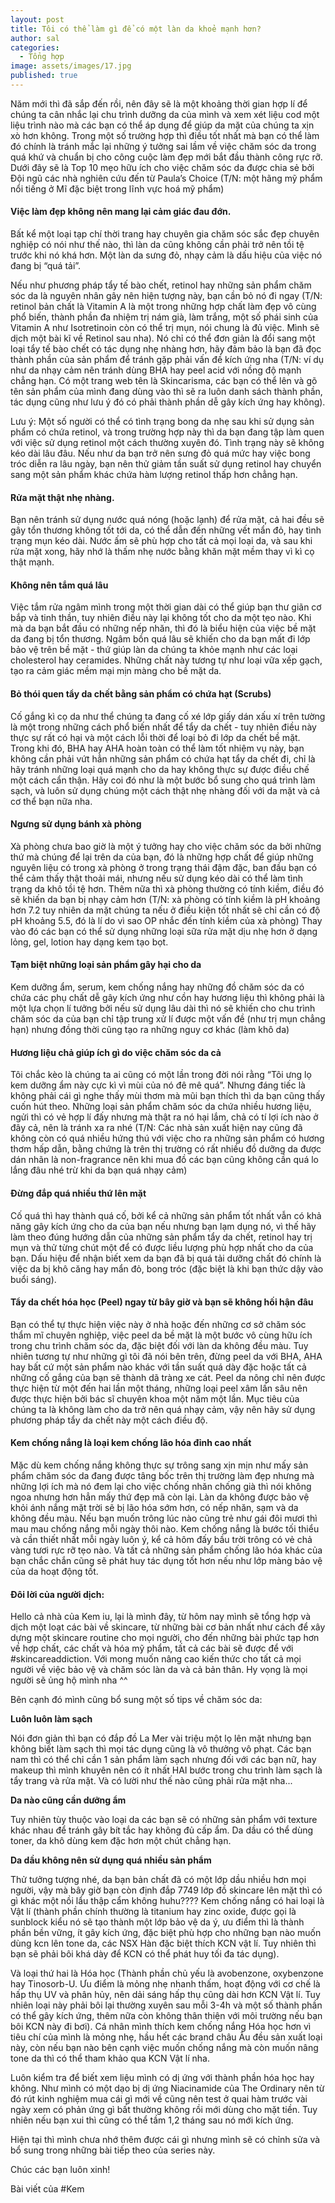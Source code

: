 ```yaml
---
layout: post
title: Tôi có thể làm gì để có một làn da khoẻ mạnh hơn?
author: sal
categories:
  - Tổng hợp
image: assets/images/17.jpg
published: true
---
```

Năm mới thì đã sắp đến rồi, nên đây sẽ là một khoảng thời gian hợp lí để chúng ta cân nhắc lại chu trình dưỡng da của mình và xem xét liệu cod một liệu trình nào mà các bạn có thể áp dụng để giúp da mặt của chúng ta xịn xò hơn không. Trong một số trường hợp thì điều tốt nhất mà bạn có thể làm đó chính là tránh mắc lại những ý tưởng sai lầm về việc chăm sóc da trong quá khứ và chuẩn bị cho công cuộc làm đẹp mới bắt đầu thành công rực rỡ. Dưới đây sẽ là Top 10 mẹo hữu ích cho việc chăm sóc da được chia sẻ bởi Đội ngũ các nhà nghiên cứu đến từ Paula’s Choice (T/N: một hãng mỹ phẩm nổi tiếng ở Mĩ đặc biệt trong lĩnh vực hoá mỹ phẩm)

#### Việc làm đẹp không nên mang lại cảm giác đau đớn.

Bất kể một loại tạp chí thời trang hay chuyên gia chăm sóc sắc đẹp chuyên nghiệp có nói như thế nào, thì làn da cũng không cần phải trở nên tồi tệ trước khi nó khá hơn. Một làn da sưng đỏ, nhạy cảm là dấu hiệu của việc nó đang bị “quá tải”.

Nếu như phương pháp tẩy tế bào chết, retinol hay những sản phẩm chăm sóc da là nguyên nhân gây nên hiện tượng này, bạn cần bỏ nó đi ngay (T/N: retinol bản chất là Vitamin A là một trong những hợp chất làm đẹp vô cùng phổ biến, thành phần đa nhiệm trị nám già, làm trắng, một số phái sinh của Vitamin A như Isotretinoin còn có thể trị mụn, nói chung là đủ việc. Mình sẽ dịch một bài kĩ về Retinol sau nha). Nó chỉ có thể đơn giản là đổi sang một loại tẩy tế bào chết có tác dụng nhẹ nhàng hơn, hãy đảm bảo là bạn đã đọc thành phần của sản phẩm để tránh gặp phải vấn đề kích ứng nha (T/N: ví dụ như da nhạy cảm nên tránh dùng BHA hay peel acid với nồng độ mạnh chẳng hạn. Có một trang web tên là Skincarisma, các bạn có thể lên và gõ tên sản phẩm của mình đang dùng vào thì sẽ ra luôn danh sách thành phần, tác dụng cũng như lưu ý đó có phải thành phần dễ gây kích ứng hay không).

Lưu ý: Một số người có thể có tình trạng bong da nhẹ sau khi sử dụng sản phẩm có chứa retinol, và trong trường hợp này thì da bạn đang tập làm quen với việc sử dụng retinol một cách thường xuyên đó. Tình trạng này sẽ không kéo dài lâu đâu. Nếu như da bạn trở nên sưng đỏ quá mức hay việc bong tróc diễn ra lâu ngày, bạn nên thử giảm tần suất sử dụng retinol hay chuyển sang một sản phẩm khác chứa hàm lượng retinol thấp hơn chẳng hạn.

#### Rửa mặt thật nhẹ nhàng.

Bạn nên tránh sử dụng nước quá nóng (hoặc lạnh) để rửa mặt, cả hai đều sẽ gây tổn thương không tốt tới da, có thể dẫn đến những vết mẩn đỏ, hay tình trạng mụn kéo dài. Nước ấm sẽ phù hợp cho tất cả mọi loại da, và sau khi rửa mặt xong, hãy nhớ là thấm nhẹ nước bằng khăn mặt mềm thay vì kì cọ thật mạnh.

#### Không nên tắm quá lâu

Việc tắm rửa ngâm mình trong một thời gian dài có thể giúp bạn thư giãn cơ bắp và tinh thần, tuy nhiên điều này lại không tốt cho da một tẹo nào. Khi mà da bạn bắt đầu có những nếp nhăn, thì đó là biểu hiện của việc bề mặt da đang bị tổn thương. Ngâm bồn quá lâu sẽ khiến cho da bạn mất đi lớp bảo vệ trên bề mặt - thứ giúp làn da chúng ta khỏe mạnh như các loại cholesterol hay ceramides. Những chất này tương tự như loại vữa xếp gạch, tạo ra cảm giác mềm mại mịn màng cho bề mặt da.

#### Bỏ thói quen tẩy da chết bằng sản phẩm có chứa hạt (Scrubs)

Cố gắng kì cọ da như thể chúng ta đang cố xé lớp giấy dán xấu xí trên tường là một trong những cách phổ biến nhất để tẩy da chết - tuy nhiên điều này thực sự rất có hại và một cách lỗi thời để loại bỏ đi lớp da chết bề mặt.
Trong khi đó, BHA hay AHA hoàn toàn có thể làm tốt nhiệm vụ này, bạn không cần phải vứt hẳn những sản phẩm có chứa hạt tẩy da chết đi, chỉ là hãy tránh những loại quá mạnh cho da hay không thực sự được điều chế một cách cẩn thận. Hãy coi đó như là một bước bổ sung cho quá trình làm sạch, và luôn sử dụng chúng một cách thật nhẹ nhàng đối với da mặt và cả cơ thể bạn nữa nha.

#### Ngưng sử dụng bánh xà phòng

Xà phòng chưa bao giờ là một ý tưởng hay cho việc chăm sóc da bởi những thứ mà chúng để lại trên da của bạn, đó là những hợp chất để giúp những nguyên liệu có trong xà phòng ở trong trạng thái đậm đặc, ban đầu bạn có thể cảm thấy thật thoải mái, nhưng nếu sử dụng kéo dài có thể làm tình trạng da khô tồi tệ hơn. Thêm nữa thì xà phòng thường có tính kiềm, điều đó sẽ khiến da bạn bị nhạy cảm hơn (T/N: xà phòng có tính kiềm là pH khoảng hơn 7.2 tuy nhiên da mặt chúng ta nếu ở điều kiện tốt nhất sẽ chỉ cần có độ pH khoảng 5.5, đó là lí do vì sao OP nhắc đến tính kiềm của xà phòng)
Thay vào đó các bạn có thể sử dụng những loại sữa rửa mặt dịu nhẹ hơn ở dạng lỏng, gel, lotion hay dạng kem tạo bọt.

#### Tạm biệt những loại sản phẩm gây hại cho da

Kem dưỡng ẩm, serum, kem chống nắng hay những đồ chăm sóc da có chứa các phụ chất dễ gây kích ứng như cồn hay hương liệu thì không phải là một lựa chọn lí tưởng bởi nếu sử dụng lâu dài thì nó sẽ khiến cho chu trình chăm sóc da của bạn chỉ tập trung xử lí được một vấn đề (như trị mụn chẳng hạn) nhưng đồng thời cũng tạo ra những nguy cơ khác (làm khô da)

#### Hương liệu chả giúp ích gì do việc chăm sóc da cả

Tôi chắc kèo là chúng ta ai cũng có một lần trong đời nói rằng “Tôi ưng lọ kem dưỡng ẩm này cực kì vì mùi của nó đê mê quá”. Nhưng đáng tiếc là không phải cái gì nghe thấy mùi thơm mà mũi bạn thích thì da bạn cũng thấy cuốn hút theo. Những loại sản phẩm chăm sóc da chứa nhiều hương liệu, ngửi thì có vẻ hợp lí đấy nhưng mà thật ra nó hại lắm, chả có tí lợi ích nào ở đây cả, nên là tránh xa ra nhé (T/N: Các nhà sản xuất hiện nay cũng đã không còn có quá nhiều hứng thú với việc cho ra những sản phẩm có hương thơm hấp dẫn, bằng chứng là trên thị trường có rất nhiều đồ dưỡng da được dán nhãn là non-fragrance nên khi mua đồ các bạn cũng không cần quá lo lắng đâu nhé trừ khi da bạn quá nhạy cảm)

#### Đừng đắp quá nhiều thứ lên mặt

Cố quá thì hay thành quá cố, bởi kể cả những sản phẩm tốt nhất vẫn có khả năng gây kích ứng cho da của bạn nếu nhưng bạn lạm dụng nó, vì thế hãy làm theo đúng hướng dẫn của những sản phẩm tẩy da chết, retinol hay trị mụn và thử từng chút một để có được liều lượng phù hợp nhất cho da của bạn. Dấu hiệu để nhận biết xem da bạn đã bị quá tải dưỡng chất đó chính là việc da bị khô căng hay mẩn đỏ, bong tróc (đặc biệt là khi bạn thức dậy vào buổi sáng).

#### Tẩy da chết hóa học (Peel) ngay từ bây giờ và bạn sẽ không hối hận đâu

Bạn có thể tự thực hiện việc này ở nhà hoặc đến những cơ sở chăm sóc thẩm mĩ chuyên nghiệp, việc peel da bề mặt là một bước vô cùng hữu ích trong chu trình chăm sóc da, đặc biệt đối với làn da không đều màu. Tuy nhiên tương tự như những gì tôi đã nói bên trên, đừng peel da với BHA, AHA hay bất cứ một sản phẩm nào khác với tần suất quá dày đặc hoặc tất cả những cố gắng của bạn sẽ thành dã tràng xe cát. Peel da nông chỉ nên được thực hiện từ một đến hai lần một tháng, những loại peel xâm lấn sâu nên được thực hiện bởi bác sĩ chuyên khoa một năm một lần. Mục tiêu của chúng ta là không làm cho da trở nên quá nhạy cảm, vậy nên hãy sử dụng phương pháp tẩy da chết này một cách điều độ.

#### Kem chống nắng là loại kem chống lão hóa đỉnh cao nhất

Mặc dù kem chống nắng không thực sự trông sang xịn mịn như mấy sản phẩm chăm sóc da đang được tâng bốc trên thị trường làm đẹp nhưng mà những lợi ích mà nó đem lại cho việc chống nhăn chống già thì nói không ngoa nhưng hơn hẳn mấy thứ đẹp mã còn lại. Làn da không được bảo vệ khỏi ánh nắng mặt trời sẽ bị lão hóa sớm hơn, có nếp nhăn, sạm và da không đều màu. Nếu bạn muốn trông lúc nào cũng trẻ như gái đôi mươi thì mau mau chống nắng mỗi ngày thôi nào. Kem chống nắng là bước tối thiểu và cần thiết nhất mỗi ngày luôn ý, kể cả hôm đấy bầu trời trông có vẻ chả vàng tươi rực rỡ tẹo nào. Và tất cả những sản phẩm chống lão hóa khác của bạn chắc chắn cũng sẽ phát huy tác dụng tốt hơn nếu như lớp màng bảo vệ của da hoạt động tốt.

#### Đôi lời của người dịch:

Hello cả nhà của Kem iu, lại là mình đây, từ hôm nay mình sẽ tổng hợp và dịch một loạt các bài về skincare, từ những bài cơ bản nhất như cách để xây dựng một skincare routine cho mọi người, cho đến những bài phức tạp hơn về hợp chất, các chất và hóa mỹ phẩm, tất cả các bài sẽ được để với #skincareaddiction. Với mong muốn nâng cao kiến thức cho tất cả mọi người về việc bảo vệ và chăm sóc làn da và cả bản thân. Hy vọng là mọi người sẽ ủng hộ mình nha ^^

Bên cạnh đó mình cũng bổ sung một số tips về chăm sóc da:

**Luôn luôn làm sạch**

Nói đơn giản thì bạn có đắp đồ La Mer vài triệu một lọ lên mặt nhưng bạn không biết làm sạch thì mọi tác dụng cũng là vô thưởng vô phạt. Các bạn nam thì có thể chỉ cần 1 sản phẩm làm sạch nhưng đối với các bạn nữ, hay makeup thì mình khuyên nên có ít nhất HAI bước trong chu trình làm sạch là tẩy trang và rửa mặt. Và có lười như thế nào cũng phải rửa mặt nha...

**Da nào cũng cần dưỡng ẩm**

Tuy nhiên tùy thuộc vào loại da các bạn sẽ có những sản phẩm với texture khác nhau để tránh gây bít tắc hay không đủ cấp ẩm. Da dầu có thể dùng toner, da khô dùng kem đặc hơn một chút chẳng hạn.

**Da dầu không nên sử dụng quá nhiều sản phẩm**

Thử tưởng tượng nhé, da bạn bản chất đã có một lớp dầu nhiều hơn mọi người, vậy mà bây giờ bạn còn định đắp 7749 lớp đồ skincare lên mặt thì có gì khác một nồi lẩu thập cẩm không huhu???? Kem chống nắng có hai loại là Vật lí (thành phần chính thường là titanium hay zinc oxide, được gọi là sunblock kiểu nó sẽ tạo thành một lớp bảo vệ da ý, ưu điểm thì là thành phần bền vững, ít gây kích ứng, đặc biệt phù hợp cho những bạn nào muốn dùng kcn lên tone da, các NSX Hàn đặc biệt thích KCN vật lí. Tuy nhiên thì bạn sẽ phải bôi khá dày để KCN có thể phát huy tối đa tác dụng).

Và loại thứ hai là Hóa học (Thành phần chủ yếu là avobenzone, oxybenzone hay Tinosorb-U. Ưu điểm là mỏng nhẹ nhanh thấm, hoạt động với cơ chế là hấp thụ UV và phân hủy, nên dải sáng hấp thụ cũng dài hơn KCN Vật lí. Tuy nhiên loại này phải bôi lại thường xuyên sau mỗi 3-4h và một số thành phần có thể gây kích ứng, thêm nữa còn không thân thiện với môi trường nếu bạn bôi KCN này đi bơi). Cá nhân mình thích kem chống nắng Hóa học hơn vì tiêu chí của mình là mỏng nhẹ, hầu hết các brand châu Âu đều sản xuất loại này, còn nếu bạn nào bên cạnh việc muốn chống nắng mà còn muốn nâng tone da thì có thể tham khảo qua KCN Vật lí nha.

Luôn kiểm tra để biết xem liệu mình có dị ứng với thành phần hóa học hay không. Như mình có một dạo bị dị ứng Niacinamide của The Ordinary nên từ đó rút kinh nghiệm mua cái gì mới về cũng nên test ở quai hàm trước vài ngày xem có phản ứng gì bất thường không rồi mới dùng cho mặt tiền. Tuy nhiên nếu bạn xui thì cũng có thể tầm 1,2 tháng sau nó mới kích ứng.

Hiện tại thì mình chưa nhớ thêm được cái gì nhưng mình sẽ có chỉnh sửa và bổ sung trong những bài tiếp theo của series này.

Chúc các bạn luôn xinh!

Bài viết của #Kem
